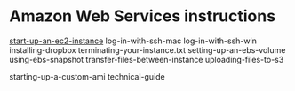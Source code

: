 Amazon Web Services instructions
================================

[start-up-an-ec2-instance](start-up-an-ec2-instance.txt)
log-in-with-ssh-mac
log-in-with-ssh-win
installing-dropbox
terminating-your-instance.txt
setting-up-an-ebs-volume
using-ebs-snapshot
transfer-files-between-instance
uploading-files-to-s3
   
starting-up-a-custom-ami
technical-guide
